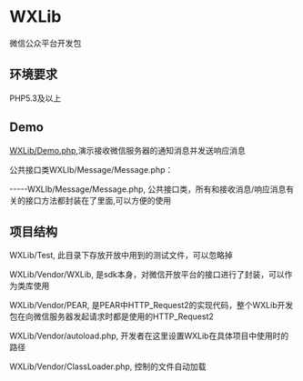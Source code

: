 WXLib
=====

微信公众平台开发包


环境要求
-----

PHP5.3及以上

Demo
-----
<a href="https://github.com/octans/WXLib/blob/master/demo.php">WXLib/Demo.php</a>,演示接收微信服务器的通知消息并发送响应消息



公共接口类WXLIb/Message/Message.php：

-----WXLIb/Message/Message.php, 公共接口类，所有和接收消息/响应消息有关的接口方法都封装在了里面,可以方便的使用

项目结构
-----
WXLib/Test, 此目录下存放开放中用到的测试文件，可以忽略掉

WXLib/Vendor/WXLib, 是sdk本身，对微信开放平台的接口进行了封装，可以作为类库使用

WXLib/Vendor/PEAR, 是PEAR中HTTP_Request2的实现代码，整个WXLib开发包在向微信服务器发起请求时都是使用的HTTP_Request2

WXLib/Vendor/autoload.php, 开发者在这里设置WXLib在具体项目中使用时的路径

WXLib/Vendor/ClassLoader.php, 控制的文件自动加载
